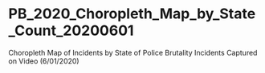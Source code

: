 # PB_2020_Choropleth_Map_by_State_Count_20200601
 Choropleth Map of Incidents by State of Police Brutality Incidents Captured on Video (6/01/2020)
